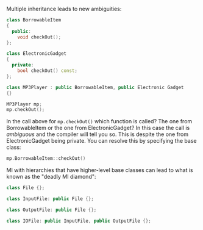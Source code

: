 Multiple inheritance leads to new ambiguities:

```c++
class BorrowableItem
{
  public:
    void checkOut();
};

class ElectronicGadget
{
  private:
    bool checkOut() const;
};

class MP3Player : public BorrowableItem, public Electronic Gadget
{}

MP3Player mp; 
mp.checkOut();
```

In the call above for `mp.checkOut()` which function is called? The one from BorrowableItem or the one from ElectronicGadget? In this case the call is _ambiguous_ and the compiler will tell you so. This is despite the one from ElectronicGadget being private. You can resolve this by specifying the base class:

```c++
mp.BorrowableItem::checkOut()
```

MI with hierarchies that have higher-level base classes can lead to what is known as the "deadly MI diamond":

```c++
class File {};

class InputFile: public File {};

class OutputFile: public File {};

class IOFile: public InputFile, public OutputFile {}; 
```